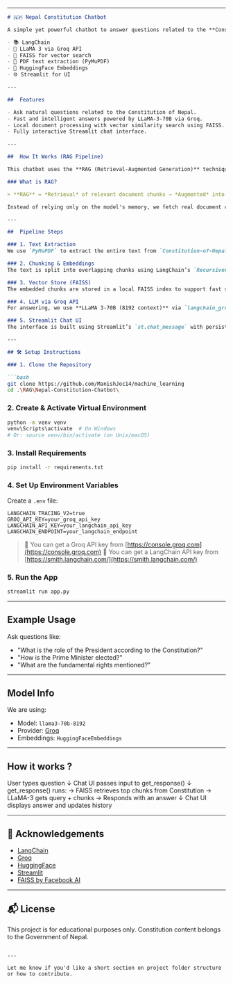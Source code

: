
---

````markdown
# 🇳🇵 Nepal Constitution Chatbot

A simple yet powerful chatbot to answer questions related to the **Constitution of Nepal**. Built using:

- 📚 LangChain
- 🦙 LLaMA 3 via Groq API
- 💾 FAISS for vector search
- 📄 PDF text extraction (PyMuPDF)
- 🧠 HuggingFace Embeddings
- 🌐 Streamlit for UI

---

##  Features

- Ask natural questions related to the Constitution of Nepal.
- Fast and intelligent answers powered by LLaMA-3-70B via Groq.
- Local document processing with vector similarity search using FAISS.
- Fully interactive Streamlit chat interface.

---

##  How It Works (RAG Pipeline)

This chatbot uses the **RAG (Retrieval-Augmented Generation)** technique.

### What is RAG?

> **RAG** = *Retrieval* of relevant document chunks → *Augmented* into prompt → *Generated* answer from LLM.

Instead of relying only on the model's memory, we fetch real document context and inject it into the model’s input. This results in far more accurate, grounded answers.

---

##  Pipeline Steps

### 1. Text Extraction
We use `PyMuPDF` to extract the entire text from `Constitution-of-Nepal.pdf`.

### 2. Chunking & Embeddings
The text is split into overlapping chunks using LangChain’s `RecursiveCharacterTextSplitter`, then embedded using `HuggingFaceEmbeddings`.

### 3. Vector Store (FAISS)
The embedded chunks are stored in a local FAISS index to support fast similarity-based retrieval.

### 4. LLM via Groq API
For answering, we use **LLaMA 3-70B (8192 context)** via `langchain_groq.ChatGroq`.

### 5. Streamlit Chat UI
The interface is built using Streamlit’s `st.chat_message` with persistent chat history.

---

## 🛠️ Setup Instructions

### 1. Clone the Repository

```bash
git clone https://github.com/ManishJoc14/machine_learning
cd .\RAG\Nepal-Constitution-Chatbot\
````

### 2. Create & Activate Virtual Environment

```bash
python -m venv venv
venv\Scripts\activate  # On Windows
# Or: source venv/bin/activate (on Unix/macOS)
```

### 3. Install Requirements

```bash
pip install -r requirements.txt
```

### 4. Set Up Environment Variables

Create a `.env` file:

```
LANGCHAIN_TRACING_V2=true
GROQ_API_KEY=your_groq_api_key
LANGCHAIN_API_KEY=your_langchain_api_key
LANGCHAIN_ENDPOINT=your_langchain_endpoint
```

> 🔑 You can get a Groq API key from [https://console.groq.com](https://console.groq.com)
> 🔑 You can get a LangChain API key from [https://smith.langchain.com/](https://smith.langchain.com/)

### 5. Run the App

```bash
streamlit run app.py
```

---

## Example Usage

Ask questions like:

* "What is the role of the President according to the Constitution?"
* "How is the Prime Minister elected?"
* "What are the fundamental rights mentioned?"

---

## Model Info

We are using:

* Model: `llama3-70b-8192`
* Provider: [Groq](https://groq.com/)
* Embeddings: `HuggingFaceEmbeddings`

---

## How it works ?

User types question
    ↓
Chat UI passes input to get_response()
    ↓
get_response() runs:
    → FAISS retrieves top chunks from Constitution
    → LLaMA-3 gets query + chunks
    → Responds with an answer
    ↓
Chat UI displays answer and updates history

---

## 📄 Acknowledgements

* [LangChain](https://python.langchain.com/)
* [Groq](https://groq.com/)
* [HuggingFace](https://huggingface.co/)
* [Streamlit](https://streamlit.io/)
* [FAISS by Facebook AI](https://github.com/facebookresearch/faiss)

---

## 📬 License

This project is for educational purposes only. Constitution content belongs to the Government of Nepal.

```

---

Let me know if you'd like a short section on project folder structure or how to contribute.
```
